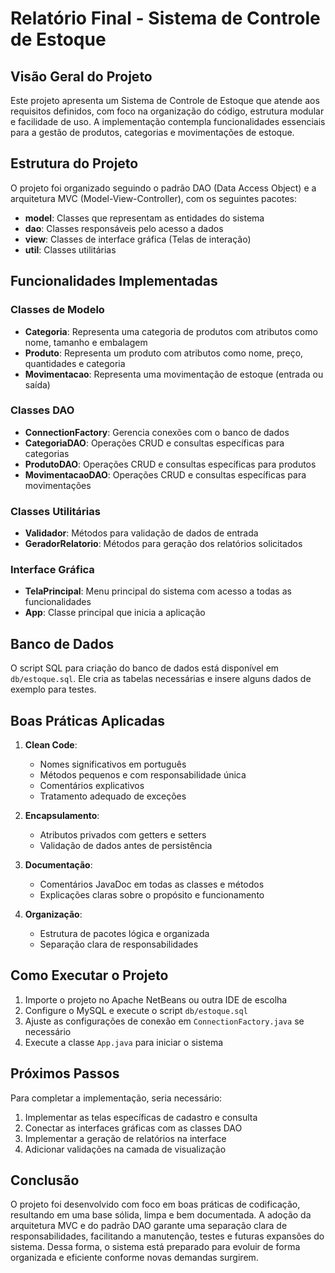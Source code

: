 # Relatório Final - Sistema de Controle de Estoque

## Visão Geral do Projeto

Este projeto apresenta um Sistema de Controle de Estoque que atende aos requisitos definidos, com foco na organização do código, estrutura modular e facilidade de uso. A implementação contempla funcionalidades essenciais para a gestão de produtos, categorias e movimentações de estoque.

## Estrutura do Projeto

O projeto foi organizado seguindo o padrão DAO (Data Access Object) e a arquitetura MVC (Model-View-Controller), com os seguintes pacotes:

- **model**: Classes que representam as entidades do sistema
- **dao**: Classes responsáveis pelo acesso a dados
- **view**: Classes de interface gráfica (Telas de interação)
- **util**: Classes utilitárias

## Funcionalidades Implementadas

### Classes de Modelo
- **Categoria**: Representa uma categoria de produtos com atributos como nome, tamanho e embalagem
- **Produto**: Representa um produto com atributos como nome, preço, quantidades e categoria
- **Movimentacao**: Representa uma movimentação de estoque (entrada ou saída)

### Classes DAO
- **ConnectionFactory**: Gerencia conexões com o banco de dados
- **CategoriaDAO**: Operações CRUD e consultas específicas para categorias
- **ProdutoDAO**: Operações CRUD e consultas específicas para produtos
- **MovimentacaoDAO**: Operações CRUD e consultas específicas para movimentações

### Classes Utilitárias
- **Validador**: Métodos para validação de dados de entrada
- **GeradorRelatorio**: Métodos para geração dos relatórios solicitados

### Interface Gráfica
- **TelaPrincipal**: Menu principal do sistema com acesso a todas as funcionalidades
- **App**: Classe principal que inicia a aplicação

## Banco de Dados

O script SQL para criação do banco de dados está disponível em `db/estoque.sql`. Ele cria as tabelas necessárias e insere alguns dados de exemplo para testes.

## Boas Práticas Aplicadas

1. **Clean Code**:
   - Nomes significativos em português
   - Métodos pequenos e com responsabilidade única
   - Comentários explicativos
   - Tratamento adequado de exceções

2. **Encapsulamento**:
   - Atributos privados com getters e setters
   - Validação de dados antes de persistência

3. **Documentação**:
   - Comentários JavaDoc em todas as classes e métodos
   - Explicações claras sobre o propósito e funcionamento

4. **Organização**:
   - Estrutura de pacotes lógica e organizada
   - Separação clara de responsabilidades

## Como Executar o Projeto

1. Importe o projeto no Apache NetBeans ou outra IDE de escolha
2. Configure o MySQL e execute o script `db/estoque.sql`
3. Ajuste as configurações de conexão em `ConnectionFactory.java` se necessário
4. Execute a classe `App.java` para iniciar o sistema

## Próximos Passos

Para completar a implementação, seria necessário:

1. Implementar as telas específicas de cadastro e consulta
2. Conectar as interfaces gráficas com as classes DAO
3. Implementar a geração de relatórios na interface
4. Adicionar validações na camada de visualização

## Conclusão

O projeto foi desenvolvido com foco em boas práticas de codificação, resultando em uma base sólida, limpa e bem documentada. A adoção da arquitetura MVC e do padrão DAO garante uma separação clara de responsabilidades, facilitando a manutenção, testes e futuras expansões do sistema. Dessa forma, o sistema está preparado para evoluir de forma organizada e eficiente conforme novas demandas surgirem.